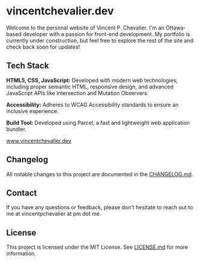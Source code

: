 # vincentchevalier.dev

<p>Welcome to the personal website of Vincent P. Chevalier. I'm an Ottawa-based developer with a passion for front-end development. My portfolio is currently under construction, but feel free to explore the rest of the site and check back soon for updates!</p>

## Tech Stack

<p><strong>HTML5, CSS, JavaScript:</strong> Developed with modern web technologies, including proper semantic HTML, responsive design, and advanced JavaScript APIs like Intersection and Mutation Observers.</p>
<p><strong>Accessibility:</strong> Adheres to WCAG Accessibility standards to ensure an inclusive experience.</p>
<p><strong>Build Tool:</strong> Developed using Parcel, a fast and lightweight web application bundler.</p>

<a href="http://www.vincentchevalier.dev">www.vincentchevalier.dev</a>

## Changelog

All notable changes to this project are documented in the [CHANGELOG.md](CHANGELOG.md).

## Contact

If you have any questions or feedback, please don't hesitate to reach out to me at vincentpchevalier at pm dot me.

## License

This project is licensed under the MIT License. See <a href="./LICENSE.md">LICENSE.md</a> for more information.
